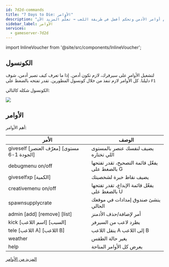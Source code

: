 ```yaml
---
id: 7d2d-commands
title: "7 Days to Die: الأوامر"
description: "اكتشف كيف تدير سيرفرك بفعالية باستخدام أوامر الأدمن وتحكم أفضل في طريقة اللعب → تعلّم المزيد الآن"
sidebar_label: الأوامر
services:
  - gameserver-7d2d
---
```


import InlineVoucher from '@site/src/components/InlineVoucher';

<InlineVoucher />

## الكونسول
لتشغيل الأوامر على سيرفرك، لازم تكون أدمن. إذا ما تعرف كيف تصير أدمن، شوف دليلنا.
كل الأوامر لازم تنفذ من خلال كونسول المطورين. تقدر تفتحه بالضغط على `F1`

الكونسول شكله كالتالي:

![](https://screensaver01.zap-hosting.com/index.php/s/Lyi4qrT5MjzJLkL/preview)

## الأوامر
أهم الأوامر:

| الأمر    | الوصف                                                 |
| ----------------- | ------------------------------------------------------------ |
| giveself [معرّف العنصر] [مستوى الجودة 1-6] | يضيف لنفسك عنصر بالمستوى اللي تختاره |
| debugmenu on/off | يفعّل قائمة التصحيح، تقدر تفتحها بالضغط على G |
| giveselfxp [الكمية] | يضيف نقاط خبرة لشخصيتك |
| creativemenu on/off | يفعّل قائمة الإبداع، تقدر تفتحها بالضغط على U |
| spawnsupplycrate | ينشئ صندوق إمدادات في موقعك الحالي |
| admin [add] [remove] [list] | أمر لإضافة/حذف الأدمنز |
| kick [اسم اللاعب] [السبب] | يطرد لاعب من السيرفر |
| tele [اللاعب A] [اللاعب B] | ينقل اللاعب A إلى اللاعب B |
| weather | يغير حالة الطقس |
| help | يعرض كل الأوامر المتاحة |

[المزيد من الأوامر](https://commands.gg/7dtd)

<InlineVoucher />